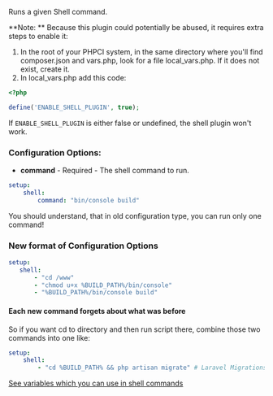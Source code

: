 Runs a given Shell command.

**Note: ** Because this plugin could potentially be abused, it requires extra steps to enable it:

1. In the root of your PHPCI system, in the same directory where you'll find composer.json and vars.php, look for a file local_vars.php. If it does not exist, create it.
2. In local_vars.php add this code:

```php
<?php

define('ENABLE_SHELL_PLUGIN', true);
```

If `ENABLE_SHELL_PLUGIN` is either false or undefined, the shell plugin won't work.

### Configuration Options:

* **command** - Required - The shell command to run.

```yml
setup:
    shell:
        command: "bin/console build"
```
 You should understand, that in old configuration type, you can run only one command!

### New format of Configuration Options

```yml
setup:
   shell:
       - "cd /www"
       - "chmod u+x %BUILD_PATH%/bin/console"
       - "%BUILD_PATH%/bin/console build"
```

#### Each new command forgets about what was before

So if you want cd to directory and then run script there, combine those two commands into one like:

```yml
setup:
    shell:
        - "cd %BUILD_PATH% && php artisan migrate" # Laravel Migrations
```


[See variables which you can use in shell commands](../interpolation.md)
